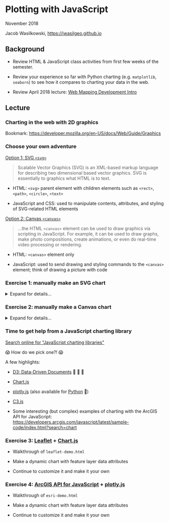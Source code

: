 # Plotting with JavaScript

November 2018

Jacob Wasilkowski, <https://jwasilgeo.github.io>

## Background

- Review HTML &amp; JavaScript class activities from first few weeks of the semester.

- Review your experience so far with Python charting (e.g. `matplotlib`, `seaborn`) to see how it compares to charting your data in the web.

- Review April 2018 lecture: [Web Mapping Development Intro](https://github.com/gbrunner/Python_for_GIS_and_RS/tree/master/Week_14)

## Lecture

### Charting in the web with 2D graphics

Bookmark: <https://developer.mozilla.org/en-US/docs/Web/Guide/Graphics>

### Choose your own adventure

[Option 1: SVG `<svg>`](https://developer.mozilla.org/en-US/docs/Web/SVG)

> Scalable Vector Graphics (SVG) is an XML-based markup language for describing two dimensional based  vector graphics. SVG is essentially to graphics what HTML is to text.

- HTML: `<svg>` parent element with children elements such as `<rect>`, `<path>`, `<circle>`, `<text>`

- JavaScript and CSS: used to manipulate contents, attributes, and styling of SVG-related HTML elements

[Option 2: Canvas `<canvas>`](https://developer.mozilla.org/en-US/docs/HTML/Canvas)

> ...the HTML `<canvas>` element can be used to draw graphics via scripting in JavaScript. For example, it can be used to draw graphs, make photo compositions, create animations, or even do real-time video processing or rendering.

- HTML: `<canvas>` element only

- JavaScript: used to send drawing and styling commands to the `<canvas>` element; think of drawing a picture with code

### Exercise 1: manually make an SVG chart

<details>
  <summary>Expand for details...</summary>

  ```html
  <!DOCTYPE html>
  <html>

  <head>
    <meta charset="utf-8">
    <meta name="viewport" content="width=device-width, initial-scale=1">
    <title>SVG Demo</title>

    <style>
      body {
        font-family: sans-serif;
      }

      svg {
        max-width: 500px;
        max-height: 500px;
        outline: 2px solid steelblue;

        /* experiment with other CSS properties */
        /* stroke-linejoin: round; */
        /* stroke-linecap: round; */
      }

      rect {
        fill: lightgray;
        stroke: deeppink;
        stroke-width: 2px;
        vector-effect: non-scaling-stroke;
      }
    </style>
  </head>

  <body>
    <p>SVG Demo</p>

    <svg viewBox="0 0 100 100">
      <!-- the data values are encoded in these properties -->
      <rect x="5" y="0" width="10" height="50"></rect>
      <rect x="25" y="0" width="10" height="15"></rect>
      <rect x="45" y="0" width="10" height="75"></rect>
      <rect x="65" y="0" width="10" height="66.666"></rect>
      <rect x="85" y="0" width="10" height="33.333"></rect>
    </svg>
  </body>

  </html>
  ```

</details>

### Exercise 2: manually make a Canvas chart

<details>
  <summary>Expand for details...</summary>

  ```html
  <!DOCTYPE html>
  <html>

  <head>
    <meta charset="utf-8">
    <meta name="viewport" content="width=device-width, initial-scale=1">
    <title>Canvas Demo</title>

    <style>
      body {
        font-family: sans-serif;
      }

      #canvasElement {
        outline: 2px solid steelblue;
      }
    </style>
  </head>

  <body>
    <p>Canvas Demo</p>

    <canvas id="canvasElement" width="500" height="500"></canvas>

    <script>
      // get reference to the canvas element
      var canvas = document.querySelector('#canvasElement');

      // get the canvas element's 2-D rendering context
      // (this is where we give it drawing instructions)
      var ctx = canvas.getContext('2d');

      // set styles for the next set of drawing commands below
      ctx.fillStyle = 'lightgray';
      ctx.strokeStyle = 'deeppink'
      ctx.lineWidth = 2;

      // experiment with some other style properties
      // ctx.lineJoin = 'round';
      // ctx.lineCap = 'round';

      // NOTE: this will create a graphic nearly identical to the SVG demo;
      // all these numbers came from the SVG demo but were multiplied by 5 because the
      // <canvas> handles width/height differently and is actually 5x bigger than the SVG

      // draw rectangle fills
      ctx.fillRect(25, 0, 50, 250);
      ctx.fillRect(125, 0, 50, 75);
      ctx.fillRect(225, 0, 50, 375);
      ctx.fillRect(325, 0, 50, 333.333);
      ctx.fillRect(425, 0, 50, 166.666);

      // draw rectangle outlines
      ctx.strokeRect(25, 0, 50, 250);
      ctx.strokeRect(125, 0, 50, 75);
      ctx.strokeRect(225, 0, 50, 375);
      ctx.strokeRect(325, 0, 50, 333.333);
      ctx.strokeRect(425, 0, 50, 166.666);
    </script>
  </body>

  </html>
  ```

</details>

### Time to get help from a JavaScript charting library

[Search online for "JavaScript charting libraries"](https://duckduckgo.com/?q=JavaScript+charting+libraries)

:scream: How do we pick one?! :scream:

A few highlights:

- [D3: Data-Driven Documents](https://d3js.org/) :star2: :star2: :star2:

- [Chart.js](https://www.chartjs.org/)

- [plotly.js](https://plot.ly/javascript/) (also available for [Python](https://plot.ly/python/) :snake:)

- [C3.js](https://c3js.org/)

- Some interesting (but complex) examples of charting with the ArcGIS API for JavaScript: <https://developers.arcgis.com/javascript/latest/sample-code/index.html?search=chart>

### Exercise 3: [Leaflet](https://leafletjs.com/) + [Chart.js](https://www.chartjs.org/)

- Walkthrough of `leaflet-demo.html`

- Make a dynamic chart with feature layer data attributes

- Continue to customize it and make it your own

### Exercise 4: [ArcGIS API for JavaScript](https://js.arcgis.com) + [plotly.js](https://plot.ly/javascript/)

- Walkthrough of `esri-demo.html`

- Make a dynamic chart with feature layer data attributes

- Continue to customize it and make it your own
